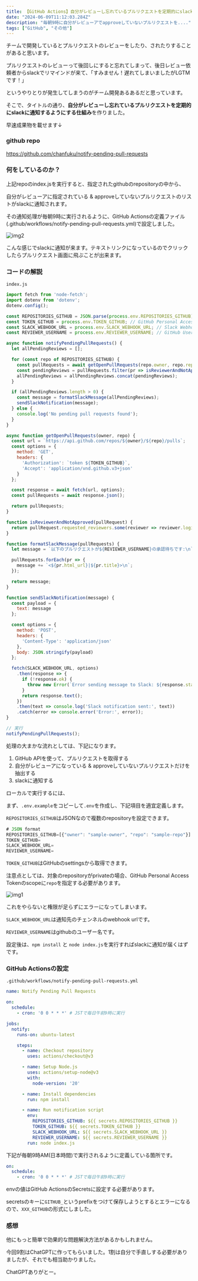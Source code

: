 ```yaml
---
title: 【GitHub Actions】自分がレビューし忘れているプルリクエストを定期的にslackに通知するようにした
date: "2024-06-09T11:12:03.284Z"
description: "毎朝9時に自分がレビューアでapproveしていないプルリクエストを...."
tags: ["GitHub", "その他"]
---
```


チームで開発しているとプルリクエストのレビューをしたり、されたりすることがあると思います。

プルリクエストのレビューって後回しにすると忘れてしまって、後日レビュー依頼者からslackでリマインドが来て、「すみません！遅れてしまいましたがLGTMです！」

というやりとりが発生してしまうのがチーム開発あるあるだと思っています。

そこで、タイトルの通り、**自分がレビューし忘れているプルリクエストを定期的にslackに通知するようにする仕組み**を作りました。

早速成果物を載せます↓

### github repo

<a href="https://github.com/chanfuku/notify-pending-pull-requests" target="_blank">
https://github.com/chanfuku/notify-pending-pull-requests
</a>

### 何をしているのか？

上記repoのindex.jsを実行すると、指定されたgithubのrepositoryの中から、

自分がレビューアに指定されている & approveしていないプルリクエストのリストがslackに通知されます。

その通知処理が毎朝9時に実行されるように、GitHub Actionsの定義ファイル(.github/workflows/notify-pending-pull-requests.yml)で設定しました。

![img2](./img2.png)

こんな感じでslackに通知が来ます。テキストリンクになっているのでクリックしたらプルリクエスト画面に飛ぶことが出来ます。

### コードの解説

`index.js`

```js
import fetch from 'node-fetch';
import dotenv from 'dotenv';
dotenv.config();

const REPOSITORIES_GITHUB = JSON.parse(process.env.REPOSITORIES_GITHUB);
const TOKEN_GITHUB = process.env.TOKEN_GITHUB; // GitHub Personal Access Token
const SLACK_WEBHOOK_URL = process.env.SLACK_WEBHOOK_URL; // Slack Webhook URL
const REVIEWER_USERNAME = process.env.REVIEWER_USERNAME; // GitHub Username

async function notifyPendingPullRequests() {
  let allPendingReviews = [];

  for (const repo of REPOSITORIES_GITHUB) {
    const pullRequests = await getOpenPullRequests(repo.owner, repo.repo);
    const pendingReviews = pullRequests.filter(pr => isReviewerAndNotApproved(pr));
    allPendingReviews = allPendingReviews.concat(pendingReviews);
  }

  if (allPendingReviews.length > 0) {
    const message = formatSlackMessage(allPendingReviews);
    sendSlackNotification(message);
  } else {
    console.log('No pending pull requests found');
  }
}

async function getOpenPullRequests(owner, repo) {
  const url = `https://api.github.com/repos/${owner}/${repo}/pulls`;
  const options = {
    method: 'GET',
    headers: {
      'Authorization': `token ${TOKEN_GITHUB}`,
      'Accept': 'application/vnd.github.v3+json'
    }
  };

  const response = await fetch(url, options);
  const pullRequests = await response.json();

  return pullRequests;
}

function isReviewerAndNotApproved(pullRequest) {
  return pullRequest.requested_reviewers.some(reviewer => reviewer.login === REVIEWER_USERNAME);
}

function formatSlackMessage(pullRequests) {
  let message = `以下のプルリクエストが${REVIEWER_USERNAME}の承認待ちです:\n`;

  pullRequests.forEach(pr => {
    message += `<${pr.html_url}|${pr.title}>\n`;
  });

  return message;
}

function sendSlackNotification(message) {
  const payload = {
    text: message
  };

  const options = {
    method: 'POST',
    headers: {
      'Content-Type': 'application/json'
    },
    body: JSON.stringify(payload)
  };

  fetch(SLACK_WEBHOOK_URL, options)
    .then(response => {
      if (!response.ok) {
        throw new Error(`Error sending message to Slack: ${response.statusText}`);
      }
      return response.text();
    })
    .then(text => console.log('Slack notification sent:', text))
    .catch(error => console.error('Error:', error));
}

// 実行
notifyPendingPullRequests();
```

処理の大まかな流れとしては、下記になります。

1. GitHub APIを使って、プルリクエストを取得する
2. 自分がレビューアになっている & approveしていないプルリクエストだけを抽出する
3. slackに通知する

ローカルで実行するには、

まず、`.env.example`をコピーして`.env`を作成し、下記項目を適宜定義します。

`REPOSITORIES_GITHUB`はJSONなので複数のrepositoryを設定できます。

```js
# JSON format
REPOSITORIES_GITHUB=[{"owner": "sample-owner", "repo": "sample-repo"}]
TOKEN_GITHUB=
SLACK_WEBHOOK_URL=
REVIEWER_USERNAME=
```

`TOKEN_GITHUB`はGitHubのsettingsから取得できます。

注意点としては、対象のrepositoryがprivateの場合、GitHub Personal Access Tokenのscopeに`repo`を指定する必要があります。

![img1](./img1.png)

これをやらないと権限が足らずにエラーになってしまいます。

`SLACK_WEBHOOK_URL`は通知先のチェンネルのwebhook urlです。

`REVIEWER_USERNAME`はgithubのユーザー名です。

設定後は、`npm install` と `node index.js`を実行すればslackに通知が届くはずです。

### GitHub Actionsの設定

`.github/workflows/notify-pending-pull-requests.yml`

```yaml
name: Notify Pending Pull Requests

on:
  schedule:
    - cron: '0 0 * * *' # JSTで毎日午前9時に実行

jobs:
  notify:
    runs-on: ubuntu-latest

    steps:
      - name: Checkout repository
        uses: actions/checkout@v3

      - name: Setup Node.js
        uses: actions/setup-node@v3
        with:
          node-version: '20'

      - name: Install dependencies
        run: npm install

      - name: Run notification script
        env:
          REPOSITORIES_GITHUB: ${{ secrets.REPOSITORIES_GITHUB }}
          TOKEN_GITHUB: ${{ secrets.TOKEN_GITHUB }}
          SLACK_WEBHOOK_URL: ${{ secrets.SLACK_WEBHOOK_URL }}
          REVIEWER_USERNAME: ${{ secrets.REVIEWER_USERNAME }}
        run: node index.js
```

下記が毎朝9時AM(日本時間)で実行されるように定義している箇所です。

```yaml
on:
  schedule:
    - cron: '0 0 * * *' # JSTで毎日午前9時に実行
```

envの値はGitHub ActionsのSecretsに設定する必要があります。

secretsのキーに`GITHUB_`というprefixをつけて保存しようとするとエラーになるので、`XXX_GITHUB`の形式にしました。

### 感想

他にもっと簡単で効果的な問題解決方法があるかもしれません。

今回9割はChatGPTに作ってもらいました。1割は自分で手直しする必要がありましたが、それでも相当助かりました。

ChatGPTありがとー。
